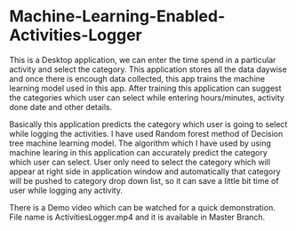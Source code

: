 # Machine-Learning-Enabled-Activities-Logger
This is a Desktop application, we can enter the time spend in a particular activity and select the category. This application stores all the data daywise and once there is encough data collected, this app trains the machine learning model used in this app. After training this application can suggest the categories which user can select while entering hours/minutes, activity done date and other details. 

Basically this application predicts the category which user is going to select while logging the activities. I have used Random forest method of Decision tree machine learning model. The algorithm which I have used by using machine learing in this application can accurately predict the category which user can select. User only need to select the category which will appear at right side in application window and automatically that category will be pushed to category drop down list, so it can save a little bit time of user while logging any activity.

There is a Demo video which can be watched for a quick demonstration. File name is ActivitiesLogger.mp4 and it is available in Master Branch. 
